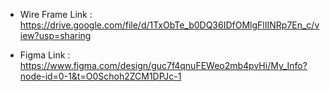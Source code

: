 - Wire Frame Link : https://drive.google.com/file/d/1TxObTe_b0DQ36IDfOMlgFlIINRp7En_c/view?usp=sharing

- Figma Link : https://www.figma.com/design/guc7f4qnuFEWeo2mb4pvHi/My_Info?node-id=0-1&t=O0Schoh2ZCM1DPJc-1
